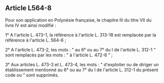 ## Article L564-8

Pour son application en Polynésie française, le chapitre III du titre VII du livre IV est ainsi modifié :

1° A l'article L. 473-1, la référence à l'article L. 313-18 est remplacée par la référence à l'article L. 564-6 ;

2° A l'article L. 473-2, les mots : " au 6° ou au 7° du I de l'article L. 312-1 ” sont remplacés par les mots : " à
l'article L. 472-6 ” ;

3° Aux articles L. 473-3 et L. 473-4, les mots : " d'exploiter ou de diriger un établissement mentionné au 6°
ou au 7° du I de l'article L. 312-1 du présent code ou ” sont supprimés.


